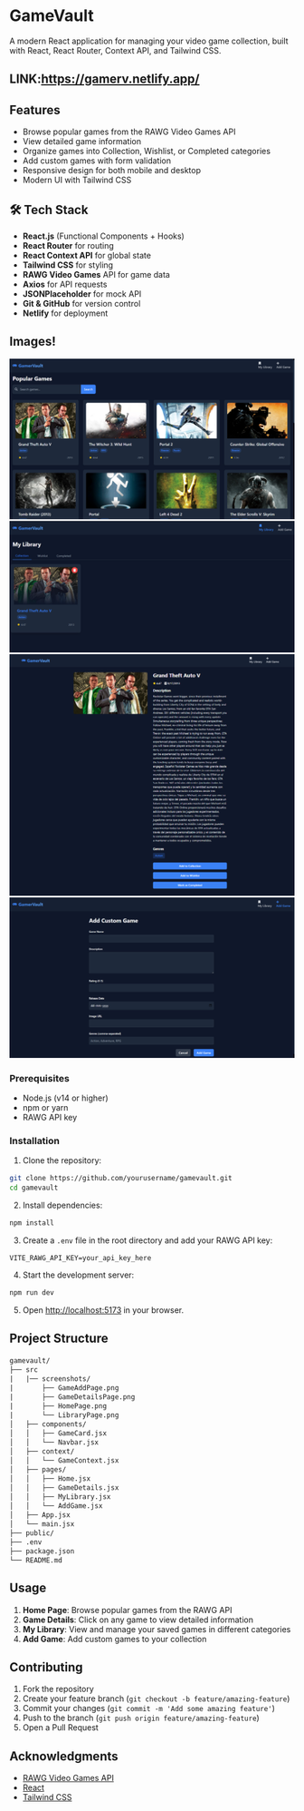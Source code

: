 # GameVault

A modern React application for managing your video game collection, built with React, React Router, Context API, and Tailwind CSS.

## LINK:https://gamerv.netlify.app/

## Features

- Browse popular games from the RAWG Video Games API
- View detailed game information
- Organize games into Collection, Wishlist, or Completed categories
- Add custom games with form validation
- Responsive design for both mobile and desktop
- Modern UI with Tailwind CSS


## 🛠 Tech Stack

- **React.js** (Functional Components + Hooks)
- **React Router** for routing
- **React Context API** for global state
- **Tailwind CSS** for styling
- **RAWG Video Games** API for game data
- **Axios** for API requests
- **JSONPlaceholder** for mock API
- **Git & GitHub** for version control
- **Netlify** for deployment

## Images!
![Home Page](./screenshots/HomePage.png)
![Library Page](./screenshots/LibraryPage.png)
![Details Page](./screenshots/GameDetailsPage.png)
![Add Game Page](./screenshots/AddGamePage.png)

### Prerequisites

- Node.js (v14 or higher)
- npm or yarn
- RAWG API key

### Installation

1. Clone the repository:
```bash
git clone https://github.com/yourusername/gamevault.git
cd gamevault
```

2. Install dependencies:
```bash
npm install
```

3. Create a `.env` file in the root directory and add your RAWG API key:
```
VITE_RAWG_API_KEY=your_api_key_here
```

4. Start the development server:
```bash
npm run dev
```

5. Open [http://localhost:5173](http://localhost:5173) in your browser.

## Project Structure

```
gamevault/
├── src
|   |── screenshots/
|       ├── GameAddPage.png
|       ├── GameDetailsPage.png
|       ├── HomePage.png
|       └── LibraryPage.png
│   ├── components/
│   │   ├── GameCard.jsx
│   │   └── Navbar.jsx
│   ├── context/
│   │   └── GameContext.jsx
│   ├── pages/
│   │   ├── Home.jsx
│   │   ├── GameDetails.jsx
│   │   ├── MyLibrary.jsx
│   │   └── AddGame.jsx
│   ├── App.jsx
│   └── main.jsx
├── public/
├── .env
├── package.json
└── README.md
```

## Usage

1. **Home Page**: Browse popular games from the RAWG API
2. **Game Details**: Click on any game to view detailed information
3. **My Library**: View and manage your saved games in different categories
4. **Add Game**: Add custom games to your collection

## Contributing

1. Fork the repository
2. Create your feature branch (`git checkout -b feature/amazing-feature`)
3. Commit your changes (`git commit -m 'Add some amazing feature'`)
4. Push to the branch (`git push origin feature/amazing-feature`)
5. Open a Pull Request


## Acknowledgments

- [RAWG Video Games API](https://rawg.io/apidocs)
- [React](https://reactjs.org/)
- [Tailwind CSS](https://tailwindcss.com/)
